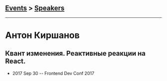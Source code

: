 ## [Events](../README.md) > [Speakers](../speakers.md)
---

# Антон Киршанов

## Квант изменения. Реактивные реакции на React.
- 2017 Sep 30 -- Frontend Dev Conf 2017    
